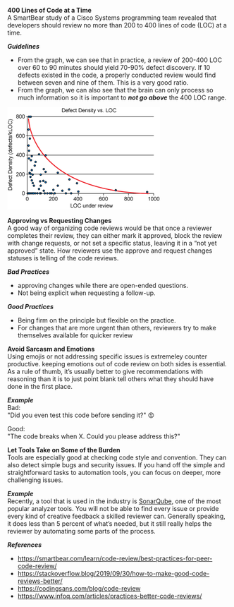 **400 Lines of Code at a Time**<br/>
A SmartBear study of a Cisco Systems programming team revealed that developers should review no more than 200 to 400 lines of code (LOC) at a time.

**_Guidelines_**

- From the graph, we can see that in practice, a review of 200-400 LOC over 60 to 90 minutes should yield 70-90% defect discovery. If 10 defects existed in the code, a properly conducted review would find between seven and nine of them. This is a very good ratio.
- From the graph, we can also see that the brain can only process so much information so it is important to <strong><em>not go above</em></strong> the 400 LOC range.

![img1](img1.gif)

**Approving vs Requesting Changes**<br/>
A good way of organizing code reviews would be that once a reviewer completes their review, they can either mark it approved, block the review with change requests, or not set a specific status, leaving it in a “not yet approved” state. How reviewers use the approve and request changes statuses is telling of the code reviews.

**_Bad Practices_**

- approving changes while there are open-ended questions.
- Not being explicit when requesting a follow-up.

**_Good Practices_**

- Being firm on the principle but flexible on the practice.
- For changes that are more urgent than others, reviewers try to make themselves available for quicker review

**Avoid Sarcasm and Emotions**<br/>
Using emojis or not addressing specific issues is extremeley counter productive. keeping emotions out of code review on both sides is essential. As a rule of thumb, it’s usually better to give recommendations with reasoning than it is to just point blank tell others what they should have done in the first place.

**_Example_**<br/>
Bad:<br/>
"Did you even test this code before sending it?" 😡

Good:<br/>
"The code breaks when X. Could you please address this?"

**Let Tools Take on Some of the Burden**<br/>
Tools are especially good at checking code style and convention. They can also detect simple bugs and security issues. If you hand off the simple and straightforward tasks to automation tools, you can focus on deeper, more challenging issues.

**_Example_**<br/>
Recently, a tool that is used in the industry is [SonarQube](https://www.sonarqube.org/), one of the most popular analyzer tools. You will not be able to find every issue or provide every kind of creative feedback a skilled reviewer can. Generally speaking, it does less than 5 percent of what’s needed, but it still really helps the reviewer by automating some parts of the process.

**_References_**

- https://smartbear.com/learn/code-review/best-practices-for-peer-code-review/
- https://stackoverflow.blog/2019/09/30/how-to-make-good-code-reviews-better/
- https://codingsans.com/blog/code-review
- https://www.infoq.com/articles/practices-better-code-reviews/

